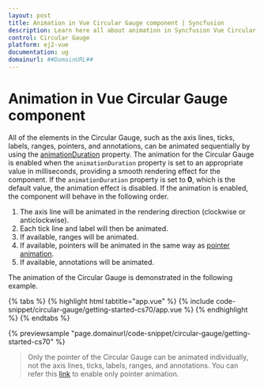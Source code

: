 ```yaml
---
layout: post
title: Animation in Vue Circular Gauge component | Syncfusion
description: Learn here all about animation in Syncfusion Vue Circular Gauge component of Syncfusion Essential JS 2 and more.
control: Circular Gauge
platform: ej2-vue
documentation: ug
domainurl: ##DomainURL##
---
```


# Animation in Vue Circular Gauge component

All of the elements in the Circular Gauge, such as the axis lines, ticks, labels, ranges, pointers, and annotations, can be animated sequentially by using the [animationDuration](https://ej2.syncfusion.com/vue/documentation/api/circular-gauge/#animationduration) property. The animation for the Circular Gauge is enabled when the `animationDuration` property is set to an appropriate value in milliseconds, providing a smooth rendering effect for the component. If the `animationDuration` property is set to **0**, which is the default value, the animation effect is disabled. If the animation is enabled, the component will behave in the following order.

1. The axis line will be animated in the rendering direction (clockwise or anticlockwise).
2. Each tick line and label will then be animated.
3. If available, ranges will be animated.
4. If available, pointers will be animated in the same way as [pointer animation](https://ej2.syncfusion.com/vue/documentation/circular-gauge/gauge-pointers#animation).
5. If available, annotations will be animated.

The animation of the Circular Gauge is demonstrated in the following example.

{% tabs %}
{% highlight html tabtitle="app.vue" %}
{% include code-snippet/circular-gauge/getting-started-cs70/app.vue %}
{% endhighlight %}
{% endtabs %}
        
{% previewsample "page.domainurl/code-snippet/circular-gauge/getting-started-cs70" %}

> Only the pointer of the Circular Gauge can be animated individually, not the axis lines, ticks, labels, ranges, and annotations. You can refer this [link](https://ej2.syncfusion.com/vue/documentation/circular-gauge/gauge-pointers#animation) to enable only pointer animation.
